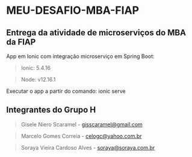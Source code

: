 # MEU-DESAFIO-MBA-FIAP
## Entrega da atividade de microserviços do MBA da FIAP

App em Ionic com integração microserviço em Spring Boot:
> Ionic: 5.4.16

> Node: v12.16.1

Executar o app a partir do comando: ionic serve

## Integrantes do Grupo H
> Gisele Niero Scaramel - gisscaramel@gmail.com

> Marcelo Gomes Correia - celogc@yahoo.com.br

> Soraya Vieira Cardoso Alves - soraya@soraya.com.br

